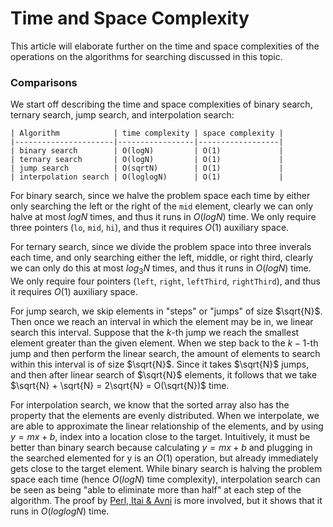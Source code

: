 # Time and Space Complexity

This article will elaborate further on the time and space complexities of the operations on the 
algorithms for searching discussed in this topic.

### Comparisons

We start off describing the time and space complexities of binary search,
ternary search, jump search, and interpolation search:

```
| Algorithm            | time complexity | space complexity |
|----------------------|-----------------|------------------|
| binary search        | O(logN)         | O(1)             |
| ternary search       | O(logN)         | O(1)             |
| jump search          | O(sqrtN)        | O(1)             |
| interpolation search | O(loglogN)      | O(1)             |
```

For binary search, since we halve the problem space each time by either only searching the left or 
the right of the `mid` element, clearly we can only halve at most $logN$ times, and thus it runs in 
$O(logN)$ time. We only require three pointers (`lo`, `mid`, `hi`), and thus it requires $O(1)$ 
auxiliary space.

For ternary search, since we divide the problem space into three inverals each time, and only 
searching either the left, middle, or right third, clearly we can only do this at most $log_3N$
times, and thus it runs in $O(logN)$ time. We only require four pointers (`left`, `right`, 
`leftThird`, `rightThird`), and thus it requires $O(1)$ auxiliary space.

For jump search, we skip elements in "steps" or "jumps" of size $\sqrt{N}$. Then once we reach an 
interval in which the element may be in, we linear search this interval. Suppose that the $k$-th 
jump we reach the smallest element greater than the given element. When we step back to the $k-1$-th 
jump and then perform the linear search, the amount of elements to search within this interval
is of size $\sqrt{N}$. Since it takes $\sqrt{N}$ jumps, and then after linear search
of $\sqrt{N}$ elements, it follows that we take $\sqrt{N} + \sqrt{N} = 2\sqrt{N} = O(\sqrt{N})$ time.

For interpolation search, we know that the sorted array also has the property that the elements are 
evenly distributed. When we interpolate, we are able to approximate the linear relationship of the 
elements, and by using $y = mx + b$, index into a location close to the target. Intuitively, it must 
be better than binary search because calculating $y = mx + b$ and plugging in the searched 
elemented for y is an $O(1)$ operation, but already immediately gets close to the target element. 
While binary search is halving the problem space each time (hence $O(logN)$ time complexity), 
interpolation search can be seen as being "able to eliminate more than half" at each step of the 
algorithm. The proof by 
[Perl, Itai & Avni](http://www.cs.technion.ac.il/~itai/publications/Algorithms/p550-perl.pdf) 
is more involved, but it shows that it runs in $O(loglogN)$ time.

